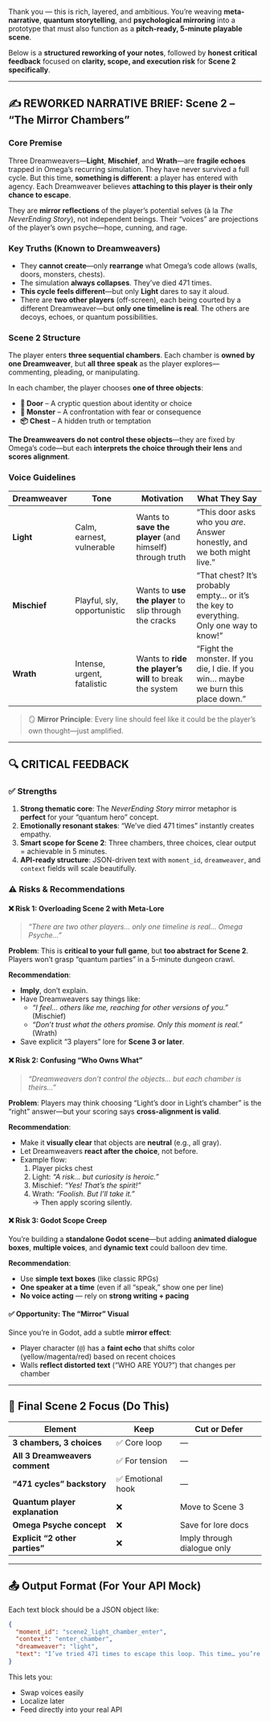 Thank you — this is rich, layered, and ambitious. You’re weaving **meta-narrative**, **quantum storytelling**, and **psychological mirroring** into a prototype that must also function as a **pitch-ready, 5-minute playable scene**.

Below is a **structured reworking of your notes**, followed by **honest critical feedback** focused on **clarity, scope, and execution risk** for **Scene 2 specifically**.

---

## ✍️ REWORKED NARRATIVE BRIEF: Scene 2 – “The Mirror Chambers”

### Core Premise
Three Dreamweavers—**Light**, **Mischief**, and **Wrath**—are **fragile echoes** trapped in Omega’s recurring simulation. They have never survived a full cycle. But this time, **something is different**: a player has entered with agency. Each Dreamweaver believes **attaching to this player is their only chance to escape**.

They are **mirror reflections** of the player’s potential selves (à la *The NeverEnding Story*), not independent beings. Their “voices” are projections of the player’s own psyche—hope, cunning, and rage.

### Key Truths (Known to Dreamweavers)
- They **cannot create**—only **rearrange** what Omega’s code allows (walls, doors, monsters, chests).
- The simulation **always collapses**. They’ve died 471 times.
- **This cycle feels different**—but only **Light** dares to say it aloud.
- There are **two other players** (off-screen), each being courted by a different Dreamweaver—but **only one timeline is real**. The others are decoys, echoes, or quantum possibilities.

### Scene 2 Structure
The player enters **three sequential chambers**. Each chamber is **owned by one Dreamweaver**, but **all three speak** as the player explores—commenting, pleading, or manipulating.

In each chamber, the player chooses **one of three objects**:
- **🚪 Door** – A cryptic question about identity or choice  
- **👹 Monster** – A confrontation with fear or consequence  
- **📦 Chest** – A hidden truth or temptation  

**The Dreamweavers do not control these objects**—they are fixed by Omega’s code—but each **interprets the choice through their lens** and **scores alignment**.

### Voice Guidelines
| Dreamweaver | Tone | Motivation | What They Say |
|------------|------|-----------|---------------|
| **Light** | Calm, earnest, vulnerable | Wants to **save the player** (and himself) through truth | “This door asks who you *are*. Answer honestly, and we both might live.” |
| **Mischief** | Playful, sly, opportunistic | Wants to **use the player** to slip through the cracks | “That chest? It’s probably empty… or it’s the key to everything. Only one way to know!” |
| **Wrath** | Intense, urgent, fatalistic | Wants to **ride the player’s will** to break the system | “Fight the monster. If you die, I die. If you win… maybe we burn this place down.” |

> 🪞 **Mirror Principle**: Every line should feel like it could be the player’s own thought—just amplified.

---

## 🔍 CRITICAL FEEDBACK

### ✅ Strengths
1. **Strong thematic core**: The *NeverEnding Story* mirror metaphor is **perfect** for your “quantum hero” concept.
2. **Emotionally resonant stakes**: “We’ve died 471 times” instantly creates empathy.
3. **Smart scope for Scene 2**: Three chambers, three choices, clear output = achievable in 5 minutes.
4. **API-ready structure**: JSON-driven text with `moment_id`, `dreamweaver`, and `context` fields will scale beautifully.

### ⚠️ Risks & Recommendations

#### ❌ **Risk 1: Overloading Scene 2 with Meta-Lore**
> *“There are two other players… only one timeline is real… Omega Psyche…”*

**Problem**: This is **critical to your full game**, but **too abstract for Scene 2**. Players won’t grasp “quantum parties” in a 5-minute dungeon crawl.

**Recommendation**:  
- **Imply**, don’t explain.  
- Have Dreamweavers say things like:  
  - *“I feel… others like me, reaching for other versions of you.”* (Mischief)  
  - *“Don’t trust what the others promise. Only this moment is real.”* (Wrath)  
- Save explicit “3 players” lore for **Scene 3 or later**.

#### ❌ **Risk 2: Confusing “Who Owns What”**
> *“Dreamweavers don’t control the objects… but each chamber is theirs…”*

**Problem**: Players may think choosing “Light’s door in Light’s chamber” is the “right” answer—but your scoring says **cross-alignment is valid**.

**Recommendation**:  
- Make it **visually clear** that objects are **neutral** (e.g., all gray).  
- Let Dreamweavers **react after the choice**, not before.  
- Example flow:  
  1. Player picks chest  
  2. Light: *“A risk… but curiosity is heroic.”*  
  3. Mischief: *“Yes! That’s the spirit!”*  
  4. Wrath: *“Foolish. But I’ll take it.”*  
  → Then apply scoring silently.

#### ❌ **Risk 3: Godot Scope Creep**
You’re building a **standalone Godot scene**—but adding **animated dialogue boxes**, **multiple voices**, and **dynamic text** could balloon dev time.

**Recommendation**:  
- Use **simple text boxes** (like classic RPGs)  
- **One speaker at a time** (even if all “speak,” show one per line)  
- **No voice acting** — rely on **strong writing + pacing**

#### ✅ **Opportunity: The “Mirror” Visual**
Since you’re in Godot, add a subtle **mirror effect**:
- Player character (`@`) has a **faint echo** that shifts color (yellow/magenta/red) based on recent choices
- Walls **reflect distorted text** (“WHO ARE YOU?”) that changes per chamber

---

## 🧩 Final Scene 2 Focus (Do This)

| Element | Keep | Cut or Defer |
|--------|------|--------------|
| **3 chambers, 3 choices** | ✅ Core loop | — |
| **All 3 Dreamweavers comment** | ✅ For tension | — |
| **“471 cycles” backstory** | ✅ Emotional hook | — |
| **Quantum player explanation** | ❌ | Move to Scene 3 |
| **Omega Psyche concept** | ❌ | Save for lore docs |
| **Explicit “2 other parties”** | ❌ | Imply through dialogue only |

---

## 📤 Output Format (For Your API Mock)

Each text block should be a JSON object like:

```json
{
  "moment_id": "scene2_light_chamber_enter",
  "context": "enter_chamber",
  "dreamweaver": "light",
  "text": "I’ve tried 471 times to escape this loop. This time… you’re here. Maybe that changes everything."
}
```

This lets you:
- Swap voices easily  
- Localize later  
- Feed directly into your real API  
